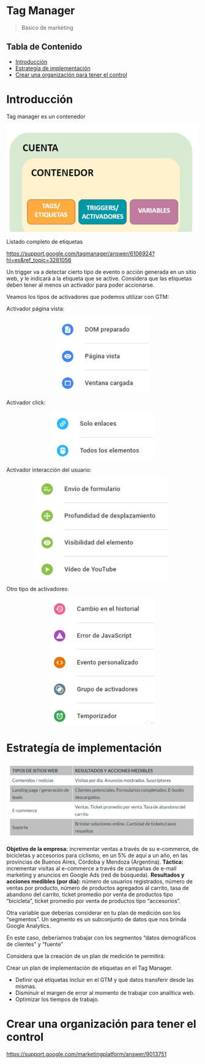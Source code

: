 # Tag Manager <!-- omit in toc -->

> Básico de marketing

## Tabla de Contenido<!-- omit in toc -->
- [Introducción](#introducción)
- [Estrategía de implementación](#estrategía-de-implementación)
- [Crear una organización para tener el control](#crear-una-organización-para-tener-el-control)

# Introducción

Tag manager es un contenedor

<div align="center">
  <img src="img/1.png">
</div>

Listado completo de etiquetas

https://support.google.com/tagmanager/answer/6106924?hl=es&ref_topic=3281056

Un trigger va a detectar cierto tipo de evento o acción generada en un sitio web, y le indicará a la etiqueta que se active. Considera que las etiquetas deben tener al menos un activador para poder accionarse.

Veamos los tipos de activadores que podemos utilizar con GTM:

Activador página vista:

<div align="center">
  <img src="img/2.png">
</div>

Activador click:

<div align="center">
  <img src="img/3.png">
</div>

Activador interacción del usuario:

<div align="center">
  <img src="img/4.png">
</div>

Otro tipo de activadores:

<div align="center">
  <img src="img/5.png">
</div>

# Estrategía de implementación

<div align="center">
  <img src="img/6.png">
</div>

**Objetivo de la empresa:** incrementar ventas a través de su e-commerce, de bicicletas y accesorios para ciclismo, en un 5% de aquí a un año, en las provincias de Buenos Aires, Córdoba y Mendoza (Argentina).
**Táctica:** incrementar visitas al e-commerce a través de campañas de e-mail marketing y anuncios en Google Ads (red de búsqueda).
**Resultados y acciones medibles (por día):** número de usuarios registrados, número de ventas por producto, número de productos agregados al carrito, tasa de abandono del carrito, ticket promedio por venta de productos tipo “bicicleta”, ticket promedio por venta de productos tipo “accesorios”.

Otra variable que deberías considerar en tu plan de medición son los “segmentos”. Un segmento es un subconjunto de datos que nos brinda Google Analytics.

En este caso, deberíamos trabajar con los segmentos “datos demográficos de clientes” y “fuente”

Considera que la creación de un plan de medición te permitirá:

Crear un plan de implementación de etiquetas en el Tag Manager.
* Definir qué etiquetas incluir en el GTM y qué datos transferir desde las mismas.
* Disminuir el margen de error al momento de trabajar con analítica web.
* Optimizar los tiempos de trabajo.

# Crear una organización para tener el control 

https://support.google.com/marketingplatform/answer/9013751